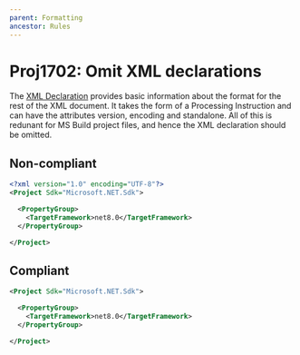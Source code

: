 ```yaml
---
parent: Formatting
ancestor: Rules
---
```


# Proj1702: Omit XML declarations
The [XML Declaration](https://en.wikipedia.org/wiki/XML#XML_declaration)
provides basic information about the format for the rest of the XML document.
It takes the form of a Processing Instruction and can have the attributes
version, encoding and standalone. All of this is redunant for MS Build project
files, and hence the XML declaration should be omitted.

## Non-compliant
``` xml
<?xml version="1.0" encoding="UTF-8"?>
<Project Sdk="Microsoft.NET.Sdk">

  <PropertyGroup>
    <TargetFramework>net8.0</TargetFramework>
  </PropertyGroup>

</Project>
```

## Compliant
``` xml
<Project Sdk="Microsoft.NET.Sdk">

  <PropertyGroup>
    <TargetFramework>net8.0</TargetFramework>
  </PropertyGroup>

</Project>
```
